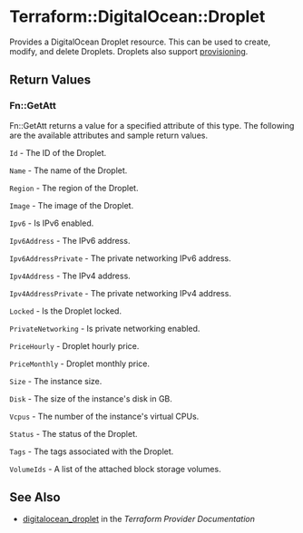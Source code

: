 # Terraform::DigitalOcean::Droplet

Provides a DigitalOcean Droplet resource. This can be used to create,
modify, and delete Droplets. Droplets also support
[provisioning](/docs/provisioners/index.html).

## Return Values

### Fn::GetAtt

Fn::GetAtt returns a value for a specified attribute of this type. The following are the available attributes and sample return values.

`Id` - The ID of the Droplet.

`Name` - The name of the Droplet.

`Region` - The region of the Droplet.

`Image` - The image of the Droplet.

`Ipv6` - Is IPv6 enabled.

`Ipv6Address` - The IPv6 address.

`Ipv6AddressPrivate` - The private networking IPv6 address.

`Ipv4Address` - The IPv4 address.

`Ipv4AddressPrivate` - The private networking IPv4 address.

`Locked` - Is the Droplet locked.

`PrivateNetworking` - Is private networking enabled.

`PriceHourly` - Droplet hourly price.

`PriceMonthly` - Droplet monthly price.

`Size` - The instance size.

`Disk` - The size of the instance's disk in GB.

`Vcpus` - The number of the instance's virtual CPUs.

`Status` - The status of the Droplet.

`Tags` - The tags associated with the Droplet.

`VolumeIds` - A list of the attached block storage volumes.

## See Also

* [digitalocean_droplet](https://www.terraform.io/docs/providers/digitalocean/r/droplet.html) in the _Terraform Provider Documentation_